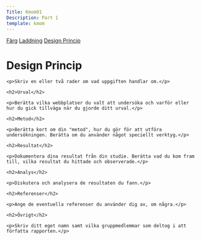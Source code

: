 ```yaml
---
Title: Kmom01
Description: Part 1
template: kmom
---
```


<div class="side-nav">
<a href="01_colors">Färg</a>
<a href="02_load">Laddning</a>
<a href="03_design_principles">Design Princip</a>
</div>


<div class="report-content">
    <h1>Design Princip</h1>

    <p>Skriv en eller två rader om vad uppgiften handlar om.</p>

    <h2>Urval</h2>

    <p>Berätta vilka webbplatser du valt att undersöka och varför eller hur du gick tillväga när du gjorde ditt urval.</p>

    <h2>Metod</h2>

    <p>Berätta kort om din "metod", hur du gör för att utföra undersökningen. Berätta om du använder något speciellt verktyg.</p>

    <h2>Resultat</h2>

    <p>Dokumentera dina resultat från din studie. Berätta vad du kom fram till, vilka resultat du hittade och observerade.</p>

    <h2>Analys</h2>

    <p>Diskutera och analysera de resultaten du fann.</p>

    <h2>Referenser</h2>

    <p>Ange de eventuella referenser du använder dig av, om några.</p>

    <h2>Övrigt</h2>

    <p>Skriv ditt eget namn samt vilka gruppmedlemmar som deltog i att författa rapporten.</p>
</div>
